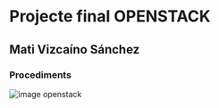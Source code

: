# Projecte final OPENSTACK
## Mati Vizcaíno Sánchez
### Procediments


![image openstack](https://upload.wikimedia.org/wikipedia/commons/thumb/e/e6/OpenStack%C2%AE_Logo_2016.svg/245px-OpenStack%C2%AE_Logo_2016.svg.png)
